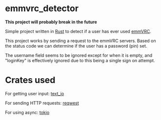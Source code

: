 # emmvrc_detector

**This project will probably break in the future**

Simple project written in [Rust](https://www.rust-lang.org/) to detect if a user has ever used [emmVRC](https://thetrueyoshifan.com/emmvrc.php).

This project works by sending a request to the emmVRC servers. 
Based on the status code we can determine if the user has a password (pin) set.

The username field seems to be ignored except for when it is empty, and "loginKey" is effectively ignored due to this being a single sign on attempt.

# Crates used

For getting user input: [text_io](https://crates.io/crates/text_io)

For sending HTTP requests: [reqwest](https://crates.io/crates/reqwest)

For using async: [tokio](https://crates.io/crates/tokio)
